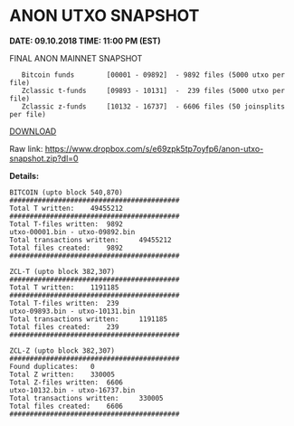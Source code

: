 # ANON UTXO SNAPSHOT
**DATE: 09.10.2018 TIME: 11:00 PM (EST)**

FINAL ANON MAINNET SNAPSHOT
  ```
     Bitcoin funds        [00001 - 09892]  - 9892 files (5000 utxo per file)
     Zclassic t-funds     [09893 - 10131]  -  239 files (5000 utxo per file)
     Zclassic z-funds     [10132 - 16737]  - 6606 files (50 joinsplits per file) 
  ```
[DOWNLOAD](https://www.dropbox.com/s/e69zpk5tp7oyfp6/anon-utxo-snapshot.zip?dl=0)

Raw link: 
https://www.dropbox.com/s/e69zpk5tp7oyfp6/anon-utxo-snapshot.zip?dl=0

**Details:**

```
BITCOIN (upto block 540,870)
##########################################
Total T written: 	49455212
##########################################
Total T-files written: 	9892
utxo-00001.bin - utxo-09892.bin
Total transactions written: 	49455212
Total files created: 	9892
##########################################
```

```
ZCL-T (upto block 382,307)
##########################################
Total T written: 	1191185
##########################################
Total T-files written: 	239
utxo-09893.bin - utxo-10131.bin
Total transactions written: 	1191185
Total files created: 	239
##########################################
```


```
ZCL-Z (upto block 382,307)
##########################################
Found duplicates: 	0
Total Z written: 	330005
Total Z-files written: 	6606
utxo-10132.bin - utxo-16737.bin
Total transactions written: 	330005
Total files created: 	6606
##########################################
```

